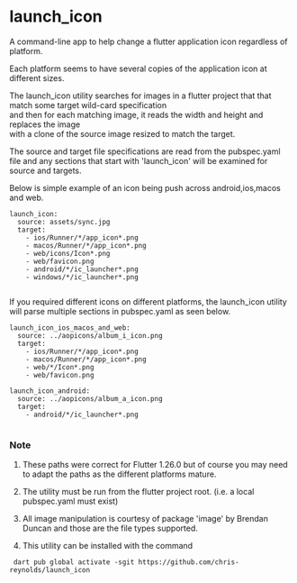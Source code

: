 # launch_icon

A command-line app to help change a flutter application icon regardless of platform.

Each platform seems to have several copies of the application icon at different sizes.

The launch_icon utility searches for images in a flutter project that that match some target wild-card specification  
and then for each matching image, it reads the width and height and replaces the image  
with a clone of the source image resized to match the target.

The source and target file specifications are read from the pubspec.yaml file and any sections that start with
'launch_icon' will be examined for source and targets.

Below is simple example of an icon being push across android,ios,macos and web.
```
launch_icon:
  source: assets/sync.jpg
  target:
    - ios/Runner/*/app_icon*.png
    - macos/Runner/*/app_icon*.png
    - web/icons/Icon*.png
    - web/favicon.png
    - android/*/ic_launcher*.png 
    - windows/*/ic_launcher*.png      
        
```

If you required different icons on different platforms, the launch_icon utility
will parse multiple sections in pubspec.yaml as seen below.

```
launch_icon_ios_macos_and_web:
  source: ../aopicons/album_i_icon.png
  target:
    - ios/Runner/*/app_icon*.png
    - macos/Runner/*/app_icon*.png
    - web/*/Icon*.png
    - web/favicon.png

launch_icon_android:
  source: ../aopicons/album_a_icon.png
  target:
    - android/*/ic_launcher*.png
    
```

### Note
1. These paths were correct for Flutter 1.26.0 but of course you may need to adapt the paths as
the different platforms mature.
2. The utility must be run from the flutter project root. (i.e. a local pubspec.yaml must exist)

3. All image manipulation is courtesy of package 'image' by Brendan Duncan and those are the file types supported.

4. This utility can be installed with the command
```
 dart pub global activate -sgit https://github.com/chris-reynolds/launch_icon 
 ```